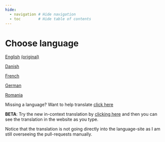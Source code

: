```yaml
---
hide:
  - navigation # Hide navigation
  - toc        # Hide table of contents
---
```

# Choose language

[<span class="flag-icon flag-icon-us"></span> English](en/) [(original)](en_old/)

[<span class="flag-icon flag-icon-dk"></span> Danish](da/)

[<span class="flag-icon flag-icon-fr"></span> French](fr/)

[<span class="flag-icon flag-icon-de"></span> German](de/)

[<span class="flag-icon flag-icon-ro"></span> Romania](ro/)

Missing a language? Want to help translate [click here](en/payitforward/translateloopdocs/)

**BETA**: Try the new in-context translation by [clicking here](/ach) and then you can see the translation in the website as you type.

Notice that the translation is not going directly into the language-site as I am still overseeing the pull-requests manually.
